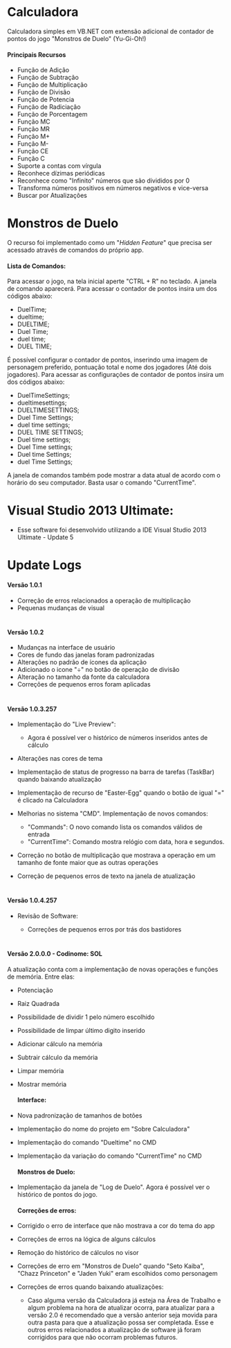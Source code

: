 
# Calculadora

Calculadora simples em VB.NET com extensão adicional de contador de pontos do jogo "Monstros de Duelo" (Yu-Gi-Oh!)

#### Principais Recursos

- Função de Adição
- Função de Subtração
- Função de Multiplicação
- Função de Divisão
- Função de Potencia
- Função de Radiciação
- Função de Porcentagem
- Função MC
- Função MR
- Função M+
- Função M-
- Função CE
- Função C
- Suporte a contas com vírgula
- Reconhece dízimas periódicas
- Reconhece como "Infinito" números que são divididos por 0
- Transforma números positivos em números negativos e vice-versa
- Buscar por Atualizações

#

# Monstros de Duelo

O recurso foi implementado como um "*Hidden Feature*" que precisa ser acessado através de comandos do próprio app.

#### Lista de Comandos:

Para acessar o jogo, na tela inicial aperte "CTRL + R" no teclado. A janela de comando aparecerá. Para acessar o contador de pontos insira um dos códigos abaixo:

- DuelTime;
- dueltime;
- DUELTIME;
- Duel Time;
- duel time;
- DUEL TIME;

É possível configurar o contador de pontos, inserindo uma imagem de personagem preferido, pontuação total e nome dos jogadores (Até dois jogadores). Para acessar as configurações de contador de pontos insira um dos códigos abaixo:

- DuelTimeSettings;
- dueltimesettings;
- DUELTIMESETTINGS;
- Duel Time Settings;
- duel time settings;
- DUEL TIME SETTINGS;
- Duel time settings;
- Duel Time settings;
- Duel time Settings;
- duel Time Settings;

A janela de comandos também pode mostrar a data atual de acordo com o horário do seu computador. Basta usar o comando "CurrentTime".

#

# Visual Studio 2013 Ultimate:

- Esse software foi desenvolvido utilizando a IDE Visual Studio 2013 Ultimate - Update 5 

#

# Update Logs

#### Versão 1.0.1
- Correção de erros relacionados a operação de multiplicação
- Pequenas mudanças de visual

#

#### Versão 1.0.2

- Mudanças na interface de usuário
- Cores de fundo das janelas foram padronizadas
- Alterações no padrão de ícones da aplicação
- Adicionado o icone "÷" no botão de operação de divisão
- Alteração no tamanho da fonte da calculadora
- Correções de pequenos erros foram aplicadas

#

#### Versão 1.0.3.257

- Implementação do "Live Preview":
  
  - Agora é possível ver o histórico de números inseridos antes de cálculo
  
- Alterações nas cores de tema

- Implementação de status de progresso na barra de tarefas (TaskBar) quando baixando atualização

- Implementação de recurso de "Easter-Egg" quando o botão de igual "=" é clicado na Calculadora

- Melhorias no sistema "CMD". Implementação de novos comandos:

  - "Commands": O novo comando lista os comandos válidos de entrada
  - "CurrentTime": Comando mostra relógio com data, hora e segundos.

- Correção no botão de multiplicação que mostrava a operação em um tamanho de fonte maior que as outras operações

- Correção de pequenos erros de texto na janela de atualização


#

#### Versão 1.0.4.257

- Revisão de Software:

  - Correções de pequenos erros por trás dos bastidores


#

#### Versão 2.0.0.0 - Codinome: SOL

A atualização conta com a implementação de novas operações e funções de memória. Entre elas:

- Potenciação

- Raiz Quadrada

- Possibilidade de dividir 1 pelo número escolhido

- Possibilidade de limpar último digito inserido

- Adicionar cálculo na memória

- Subtrair cálculo da memória

- Limpar memória

- Mostrar memória
  

  #### Interface:

- Nova padronização de tamanhos de botões

- Implementação do nome do projeto em "Sobre Calculadora"

- Implementação do comando "Dueltime" no CMD

- Implementação da variação do comando "CurrentTime" no CMD
  

  #### Monstros de Duelo:

- Implementação da janela de "Log de Duelo". Agora é possível ver o histórico de pontos do jogo.
  

  #### Correções de erros:

- Corrigido o erro de interface que não mostrava a cor do tema do app

- Correções de erros na lógica de alguns cálculos

- Remoção do histórico de cálculos no visor

- Correções de erro em "Monstros de Duelo" quando "Seto Kaiba", "Chazz Princeton" e "Jaden Yuki" eram escolhidos como personagem

- Correções de erros quando baixando atualizações:

  - Caso alguma versão da Calculadora já esteja na Área de Trabalho e algum problema na hora de atualizar ocorra, para atualizar para a versão 2.0 é recomendado que a versão anterior seja movida para outra pasta para que a atualização possa ser completada.
    Esse e outros erros relacionados a atualização de software já foram corrigidos para que não ocorram problemas futuros.
